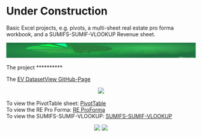 # Under Construction
Basic Excel projects, e.g. pivots, a multi-sheet real estate pro forma workbook, and a SUMIFS-SUMIF-VLOOKUP Revenue sheet.
<html>
<p align="center"><img width="100%" height="40px" src="Images/background.jpg"></p>            
<body>
<p>
The project **********

The  [EV Dataset](assets/data/EVs.csv)<a href="https://danawoodruff.github.io/d3-challenge/">View GitHub-Page</a><br>

<p align="center"><img width="387" height="auto" src="Images/mouseover.PNG">



To view the PivotTable sheet: [PivotTable](assets/js/app.js)<br>
To view the RE Pro Forma: [RE ProForma](index.html)<br>
To view the SUMIFS-SUMIF-VLOOKUP: [SUMIFS-SUMIF-VLOOKUP](assets/css/style.css)<br>


<p align="center"><img width="500" height="auto" src="Images/pageview.PNG"> <img width="500" height="auto" src="Images/pageview2.PNG"></p>
</body>
</html>
